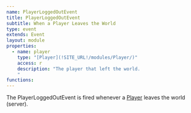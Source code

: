 ```yaml
---
name: PlayerLoggedOutEvent
title: PlayerLoggedOutEvent
subtitle: When a Player Leaves the World
type: event
extends: Event
layout: module
properties:  
  - name: player
    type: "[Player](!SITE_URL!/modules/Player/)"
    access: r
    description: "The player that left the world.
    "
functions:
---
```


The <span class="notranslate">PlayerLoggedOutEvent</span> is fired whenever a [Player](/modules/Player) leaves the
world (server).
